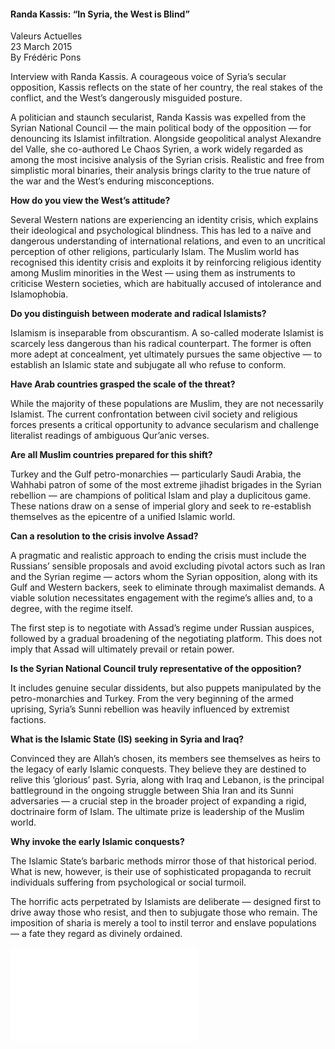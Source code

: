 <h4>Randa Kassis: “In Syria, the West is Blind”</h4>

Valeurs Actuelles  
23 March 2015  
By Frédéric Pons  

Interview with Randa Kassis. A courageous voice of Syria’s secular opposition, Kassis reflects on the state of her country, the real stakes of the conflict, and the West’s dangerously misguided posture.

A politician and staunch secularist, Randa Kassis was expelled from the Syrian National Council — the main political body of the opposition — for denouncing its Islamist infiltration. Alongside geopolitical analyst Alexandre del Valle, she co-authored Le Chaos Syrien, a work widely regarded as among the most incisive analysis of the Syrian crisis. Realistic and free from simplistic moral binaries, their analysis brings clarity to the true nature of the war and the West’s enduring misconceptions.

<b>How do you view the West’s attitude?</b>

Several Western nations are experiencing an identity crisis, which explains their ideological and psychological blindness. This has led to a naïve and dangerous understanding of international relations, and even to an uncritical perception of other religions, particularly Islam. The Muslim world has recognised this identity crisis and exploits it by reinforcing religious identity among Muslim minorities in the West — using them as instruments to criticise Western societies, which are habitually accused of intolerance and Islamophobia.

<b>Do you distinguish between moderate and radical Islamists?</b>

Islamism is inseparable from obscurantism. A so-called moderate Islamist is scarcely less dangerous than his radical counterpart. The former is often more adept at concealment, yet ultimately pursues the same objective — to establish an Islamic state and subjugate all who refuse to conform.

<b>Have Arab countries grasped the scale of the threat?</b>

While the majority of these populations are Muslim, they are not necessarily Islamist. The current confrontation between civil society and religious forces presents a critical opportunity to advance secularism and challenge literalist readings of ambiguous Qur’anic verses.

<b>Are all Muslim countries prepared for this shift?</b>

Turkey and the Gulf petro-monarchies — particularly Saudi Arabia, the Wahhabi patron of some of the most extreme jihadist brigades in the Syrian rebellion — are champions of political Islam and play a duplicitous game. These nations draw on a sense of imperial glory and seek to re-establish themselves as the epicentre of a unified Islamic world.

<b>Can a resolution to the crisis involve Assad?</b>

A pragmatic and realistic approach to ending the crisis must include the Russians’ sensible proposals and avoid excluding pivotal actors such as Iran and the Syrian regime — actors whom the Syrian opposition, along with its Gulf and Western backers, seek to eliminate through maximalist demands. A viable solution necessitates engagement with the regime’s allies and, to a degree, with the regime itself.

The first step is to negotiate with Assad’s regime under Russian auspices, followed by a gradual broadening of the negotiating platform. This does not imply that Assad will ultimately prevail or retain power.

<b>Is the Syrian National Council truly representative of the opposition?</b>

It includes genuine secular dissidents, but also puppets manipulated by the petro-monarchies and Turkey. From the very beginning of the armed uprising, Syria’s Sunni rebellion was heavily influenced by extremist factions.

<b>What is the Islamic State (IS) seeking in Syria and Iraq?</b>

Convinced they are Allah’s chosen, its members see themselves as heirs to the legacy of early Islamic conquests. They believe they are destined to relive this ‘glorious’ past. Syria, along with Iraq and Lebanon, is the principal battleground in the ongoing struggle between Shia Iran and its Sunni adversaries — a crucial step in the broader project of expanding a rigid, doctrinaire form of Islam. The ultimate prize is leadership of the Muslim world.

<b>Why invoke the early Islamic conquests?</b>

The Islamic State’s barbaric methods mirror those of that historical period. What is new, however, is their use of sophisticated propaganda to recruit individuals suffering from psychological or social turmoil.

The horrific acts perpetrated by Islamists are deliberate — designed first to drive away those who resist, and then to subjugate those who remain. The imposition of sharia is merely a tool to instil terror and enslave populations — a fate they regard as divinely ordained.

![](8.pdf)
<p></p>


